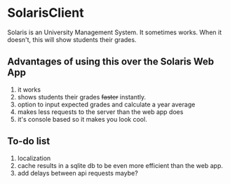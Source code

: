 # SolarisClient
Solaris is an University Management System. It sometimes works. When it doesn't, this will show students their grades.


## Advantages of using this over the Solaris Web App
1. it works
2. shows students their grades ~~faster~~ instantly.
3. option to input expected grades and calculate a year average
4. makes less requests to the server than the web app does
5. it's console based so it makes you look cool.

## To-do list
1. localization
2. cache results in a sqlite db to be even more efficient than the web app.
3. add delays between api requests maybe?

